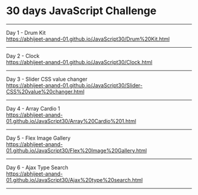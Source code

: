 <h1> 30 days JavaScript Challenge </h1> <hr>

Day 1 - Drum Kit <br>
https://abhijeet-anand-01.github.io/JavaScript30/Drum%20Kit.html
<hr>

Day 2 - Clock <br>
https://abhijeet-anand-01.github.io/JavaScript30/Clock.html
<hr>

Day 3 - Slider CSS value changer <br>
https://abhijeet-anand-01.github.io/JavaScript30/Slider-CSS%20value%20changer.html
<hr>

Day 4 - Array Cardio 1 <br>
https://abhijeet-anand-01.github.io/JavaScript30/Array%20Cardio%201.html
<hr>

Day 5 - Flex Image Gallery <br>
https://abhijeet-anand-01.github.io/JavaScript30/Flex%20Image%20Gallery.html
<hr>

Day 6 - Ajax Type Search <br>
https://abhijeet-anand-01.github.io/JavaScript30/Ajax%20type%20search.html
<hr>